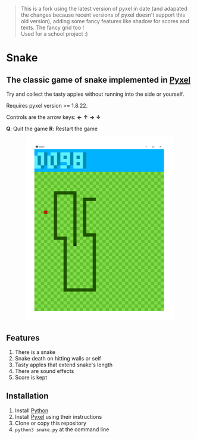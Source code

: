 > This is a fork using the latest version of pyxel in date (and adapated the changes because recent versions of pyxel doesn't support this old version), adding some fancy features like shadow for scores and texts. The fancy grid too ! <br> Used for a school project :)

# Snake #

## The classic game of snake implemented in [Pyxel](https://github.com/kitao/pyxel) ##

Try and collect the tasty apples without running
into the side or yourself.

Requires pyxel version >= 1.8.22.

Controls are the arrow keys: **←** **↑** **→** **↓**

**Q**: Quit the game
**R**: Restart the game

<center> <img src="snake.png" alt="drawing" width="400"/> </center>

## Features ##

1. There is a snake
2. Snake death on hitting walls or self
3. Tasty apples that extend snake's length
4. There are sound effects
5. Score is kept

## Installation ##

1. Install [Python](https://www.python.org)
2. Install [Pyxel](https://github.com/kitao/pyxel) using their instructions
3. Clone or copy this repository
4. `python3 snake.py` at the command line
